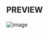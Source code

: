  ## PREVIEW
 
 ![image](https://github.com/Varinder-Dhillon0/Designs/assets/98728916/caccf9af-591a-42dc-a2c7-3912b8e3de2e)
